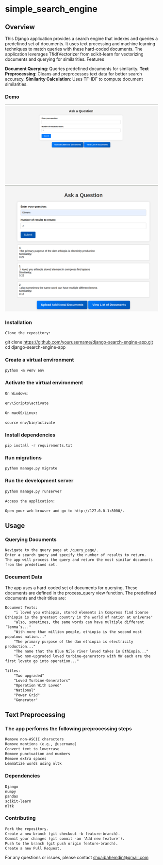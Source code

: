 # simple_search_engine

## Overview

This Django application provides a search engine that indexes and queries a predefined set of documents. It uses text processing and machine learning techniques to match queries with these hard-coded documents. The application leverages TfidfVectorizer from scikit-learn for vectorizing documents and querying for similarities.
Features

**Document Querying**: Queries predefined documents for similarity.
**Text Preprocessing**: Cleans and preprocesses text data for better search accuracy.
**Similarity Calculation**: Uses TF-IDF to compute document similarities.

### Demo 
![ Demo](2.png) ![ Demo](3.png)
### Installation

    Clone the repository:

git clone https://github.com/yourusername/django-search-engine-app.git
cd django-search-engine-app

### Create a virtual environment

    python -m venv env

### Activate the virtual environment

    On Windows:

    env\Scripts\activate

    On macOS/Linux:

    source env/bin/activate

### Install dependencies

    pip install -r requirements.txt

### Run migrations

    python manage.py migrate

### Run the development server

    python manage.py runserver

    Access the application:

    Open your web browser and go to http://127.0.0.1:8000/.

## Usage
### Querying Documents

    Navigate to the query page at /query_page/.
    Enter a search query and specify the number of results to return.
    The app will process the query and return the most similar documents from the predefined set.

### Document Data

The app uses a hard-coded set of documents for querying. These documents are defined in the process_query view function. The predefined documents and their titles are:

    Document Texts:
        "i loved you ethiopia, stored elements in Compress find Sparse Ethiopia is the greatest country in the world of nation at universe"
        "also, sometimes, the same words can have multiple different ‘lemma’s..."
        "With more than million people, ethiopia is the second most populous nation..."
        "The primary purpose of the dam ethiopia is electricity production..."
        "The name that the Blue Nile river loved takes in Ethiopia..."
        "Two non-upgraded loved turbine-generators with MW each are the first loveto go into operation..."

    Titles:
        "Two upgraded"
        "Loved Turbine-Generators"
        "Operation With Loved"
        "National"
        "Power Grid"
        "Generator"

## Text Preprocessing

### The app performs the following preprocessing steps

    Remove non-ASCII characters
    Remove mentions (e.g., @username)
    Convert text to lowercase
    Remove punctuation and numbers
    Remove extra spaces
    Lemmatize words using nltk

### Dependencies

    Django
    numpy
    pandas
    scikit-learn
    nltk

### Contributing

    Fork the repository.
    Create a new branch (git checkout -b feature-branch).
    Commit your changes (git commit -am 'Add new feature').
    Push to the branch (git push origin feature-branch).
    Create a new Pull Request.


For any questions or issues, please contact shuaibahemdin@gmail.com
